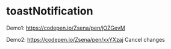 # toastNotification

Demo1: https://codepen.io/Zsena/pen/jOZGevM

Demo2: https://codepen.io/Zsena/pen/xxYXzaj
Cancel changes
